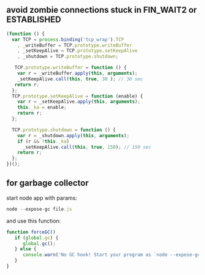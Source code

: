 ## avoid zombie connections stuck in FIN_WAIT2 or ESTABLISHED

```js
(function () {
  var TCP = process.binding('tcp_wrap').TCP
    , _writeBuffer = TCP.prototype.writeBuffer
    , _setKeepAlive = TCP.prototype.setKeepAlive
    , _shutdown = TCP.prototype.shutdown;

   TCP.prototype.writeBuffer = function () {
    var r = _writeBuffer.apply(this, arguments);
    _setKeepAlive.call(this, true, 30 ); // 30 sec
   return r;
  };
  TCP.prototype.setKeepAlive = function (enable) {
    var r = _setKeepAlive.apply(this, arguments);
    this._ka = enable;
    return r;
  };

  TCP.prototype.shutdown = function () {
    var r = _shutdown.apply(this, arguments);
    if (r && !this._ka)
      _setKeepAlive.call(this, true, 150); // 150 sec
    return r;
  };
})();
```

## for garbage collector

start node app with params:

```js
node --expose-gc file.js
```

and use this function:

```js
function forceGC()
   if (global.gc) {
      global.gc();
   } else {
      console.warn('No GC hook! Start your program as `node --expose-gc file.js`.');
   }
}
```
